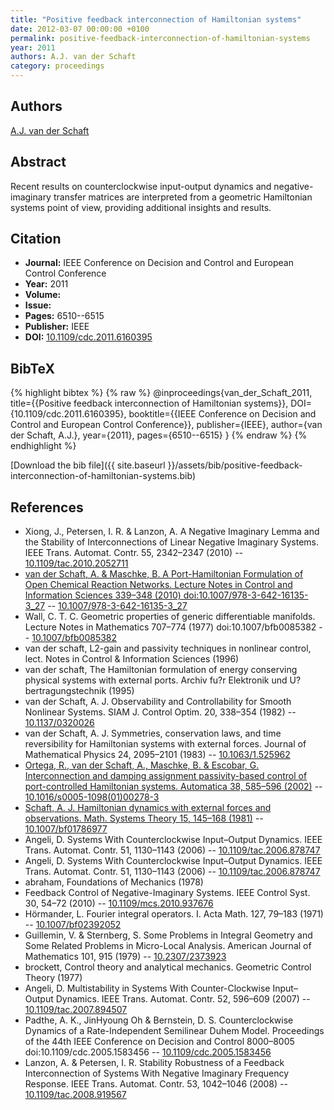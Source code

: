 ```yaml
---
title: "Positive feedback interconnection of Hamiltonian systems"
date: 2012-03-07 00:00:00 +0100
permalink: positive-feedback-interconnection-of-hamiltonian-systems
year: 2011
authors: A.J. van der Schaft
category: proceedings
---
```

 
## Authors
[A.J. van der Schaft](authors/arjan-van-der-schaft)
 
## Abstract
Recent results on counterclockwise input-output dynamics and negative-imaginary transfer matrices are interpreted from a geometric Hamiltonian systems point of view, providing additional insights and results.
 
## Citation
- **Journal:** IEEE Conference on Decision and Control and European Control Conference
- **Year:** 2011
- **Volume:** 
- **Issue:** 
- **Pages:** 6510--6515
- **Publisher:** IEEE
- **DOI:** [10.1109/cdc.2011.6160395](https://doi.org/10.1109/cdc.2011.6160395)
 
## BibTeX
{% highlight bibtex %}
{% raw %}
@inproceedings{van_der_Schaft_2011,
  title={{Positive feedback interconnection of Hamiltonian systems}},
  DOI={10.1109/cdc.2011.6160395},
  booktitle={{IEEE Conference on Decision and Control and European Control Conference}},
  publisher={IEEE},
  author={van der Schaft, A.J.},
  year={2011},
  pages={6510--6515}
}
{% endraw %}
{% endhighlight %}
 
[Download the bib file]({{ site.baseurl }}/assets/bib/positive-feedback-interconnection-of-hamiltonian-systems.bib)
 
## References
- Xiong, J., Petersen, I. R. & Lanzon, A. A Negative Imaginary Lemma and the Stability of Interconnections of Linear Negative Imaginary Systems. IEEE Trans. Automat. Contr. 55, 2342–2347 (2010) -- [10.1109/tac.2010.2052711](https://doi.org/10.1109/tac.2010.2052711)
- [van der Schaft, A. & Maschke, B. A Port-Hamiltonian Formulation of Open Chemical Reaction Networks. Lecture Notes in Control and Information Sciences 339–348 (2010) doi:10.1007/978-3-642-16135-3_27](a-port-hamiltonian-formulation-of-open-chemical-reaction-networks) -- [10.1007/978-3-642-16135-3_27](https://doi.org/10.1007/978-3-642-16135-3_27)
- Wall, C. T. C. Geometric properties of generic differentiable manifolds. Lecture Notes in Mathematics 707–774 (1977) doi:10.1007/bfb0085382 -- [10.1007/bfb0085382](https://doi.org/10.1007/bfb0085382)
- van der schaft, L2-gain and passivity techniques in nonlinear control, lect. Notes in Control & Information Sciences (1996)
- van der schaft, The Hamiltonian formulation of energy conserving physical systems with external ports. Archiv fu?r Elektronik und U?bertragungstechnik (1995)
- van der Schaft, A. J. Observability and Controllability for Smooth Nonlinear Systems. SIAM J. Control Optim. 20, 338–354 (1982) -- [10.1137/0320026](https://doi.org/10.1137/0320026)
- van der Schaft, A. J. Symmetries, conservation laws, and time reversibility for Hamiltonian systems with external forces. Journal of Mathematical Physics 24, 2095–2101 (1983) -- [10.1063/1.525962](https://doi.org/10.1063/1.525962)
- [Ortega, R., van der Schaft, A., Maschke, B. & Escobar, G. Interconnection and damping assignment passivity-based control of port-controlled Hamiltonian systems. Automatica 38, 585–596 (2002)](interconnection-and-damping-assignment-passivity-based-control-of-port-controlled-hamiltonian-systems) -- [10.1016/s0005-1098(01)00278-3](https://doi.org/10.1016/s0005-1098(01)00278-3)
- [Schaft, A. J. Hamiltonian dynamics with external forces and observations. Math. Systems Theory 15, 145–168 (1981)](hamiltonian-dynamics-with-external-forces-and-observations) -- [10.1007/bf01786977](https://doi.org/10.1007/bf01786977)
- Angeli, D. Systems With Counterclockwise Input–Output Dynamics. IEEE Trans. Automat. Contr. 51, 1130–1143 (2006) -- [10.1109/tac.2006.878747](https://doi.org/10.1109/tac.2006.878747)
- Angeli, D. Systems With Counterclockwise Input–Output Dynamics. IEEE Trans. Automat. Contr. 51, 1130–1143 (2006) -- [10.1109/tac.2006.878747](https://doi.org/10.1109/tac.2006.878747)
- abraham, Foundations of Mechanics (1978)
- Feedback Control of Negative-Imaginary Systems. IEEE Control Syst. 30, 54–72 (2010) -- [10.1109/mcs.2010.937676](https://doi.org/10.1109/mcs.2010.937676)
- Hörmander, L. Fourier integral operators. I. Acta Math. 127, 79–183 (1971) -- [10.1007/bf02392052](https://doi.org/10.1007/bf02392052)
- Guillemin, V. & Sternberg, S. Some Problems in Integral Geometry and Some Related Problems in Micro-Local Analysis. American Journal of Mathematics 101, 915 (1979) -- [10.2307/2373923](https://doi.org/10.2307/2373923)
- brockett, Control theory and analytical mechanics. Geometric Control Theory (1977)
- Angeli, D. Multistability in Systems With Counter-Clockwise Input–Output Dynamics. IEEE Trans. Automat. Contr. 52, 596–609 (2007) -- [10.1109/tac.2007.894507](https://doi.org/10.1109/tac.2007.894507)
- Padthe, A. K., JinHyoung Oh & Bernstein, D. S. Counterclockwise Dynamics of a Rate-Independent Semilinear Duhem Model. Proceedings of the 44th IEEE Conference on Decision and Control 8000–8005 doi:10.1109/cdc.2005.1583456 -- [10.1109/cdc.2005.1583456](https://doi.org/10.1109/cdc.2005.1583456)
- Lanzon, A. & Petersen, I. R. Stability Robustness of a Feedback Interconnection of Systems With Negative Imaginary Frequency Response. IEEE Trans. Automat. Contr. 53, 1042–1046 (2008) -- [10.1109/tac.2008.919567](https://doi.org/10.1109/tac.2008.919567)

